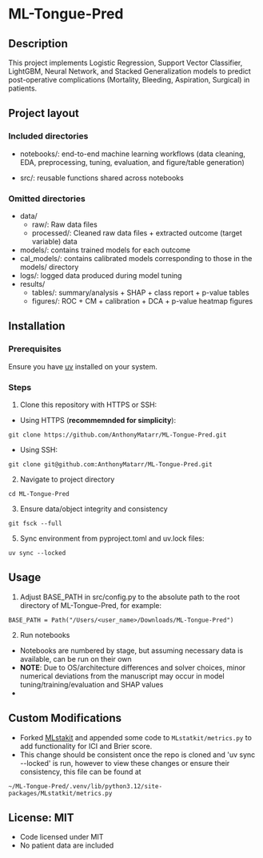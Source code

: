 # ML-Tongue-Pred

## Description
This project implements Logistic Regression, Support Vector Classifier, LightGBM, Neural Network, and Stacked Generalization models to predict post-operative complications (Mortality, Bleeding, Aspiration, Surgical) in patients.

## Project layout
### Included directories
- notebooks/: end-to-end machine learning workflows (data cleaning, EDA, preprocessing, tuning, evaluation, and figure/table generation)

- src/: reusable functions shared across notebooks

### Omitted directories
- data/
  - raw/: Raw data files
  - processed/: Cleaned raw data files + extracted outcome (target variable) data
- models/: contains trained models for each outcome
- cal_models/: contains calibrated models corresponding to those in the models/ directory
- logs/: logged data produced during model tuning
- results/
  - tables/: summary/analysis + SHAP + class report + p-value tables
  - figures/: ROC + CM + calibration + DCA + p-value heatmap figures

## Installation

### Prerequisites
Ensure you have [uv](https://docs.astral.sh/uv/getting-started/installation/) installed on your system.

### Steps
1. Clone this repository with HTTPS or SSH:

- Using HTTPS (**recommemnded for simplicity**):
```
git clone https://github.com/AnthonyMatarr/ML-Tongue-Pred.git
```
- Using SSH:
```
git clone git@github.com:AnthonyMatarr/ML-Tongue-Pred.git
```
2. Navigate to project directory
```
cd ML-Tongue-Pred
```
3. Ensure data/object integrity and consistency
```
git fsck --full
```
5. Sync environment from pyproject.toml and uv.lock files:
```
uv sync --locked
```

## Usage
1. Adjust BASE_PATH in src/config.py to the absolute path to the root directory of ML-Tongue-Pred, for example:
```
BASE_PATH = Path("/Users/<user_name>/Downloads/ML-Tongue-Pred")
```
2. Run notebooks
  - Notebooks are numbered by stage, but assuming necessary data is available, can be run on their own
  - **NOTE**: Due to OS/architecture differences and solver choices, minor numerical deviations from the manuscript may occur in model tuning/training/evaluation and SHAP values
  - 
## Custom Modifications
- Forked [MLstakit](https://github.com/Brritany/MLstatkit) and appended some code to `MLstatkit/metrics.py` to add functionality for ICI and Brier score.
- This change should be consistent once the repo is cloned and 'uv sync --locked' is run, however to view these changes or ensure their consistency, this file can be found at
```
~/ML-Tongue-Pred/.venv/lib/python3.12/site-packages/MLstatkit/metrics.py
```
## License: MIT
- Code licensed under MIT
- No patient data are included
